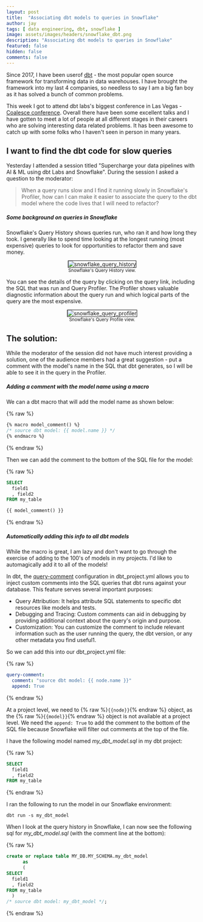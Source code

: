 ```yaml
---
layout: post
title:  "Associating dbt models to queries in Snowflake"
author: jay
tags: [ data engineering, dbt, snowflake ] 
image: assets/images/headers/snowflake_dbt.png
description: "Associating dbt models to queries in Snowflake"
featured: false
hidden: false
comments: false
---
```


<p>Since 2017, I have been userof  <a href="https://www.getdbt.com/" target="_blank">dbt</a> - the most popular open source framework for transforming data in data warehouses. I have brought the framework into my last 4 companies, so needless to say I am a big fan boy as it has solved a bunch of common problems.</p>

<p>This week I got to attend dbt labs's biggest conference in Las Vegas - <a href="https://coalesce.getdbt.com/" target="_blank">Coalesce conference</a>. Overall there have been some excellent talks and I have gotten to meet a lot of people at all different stages in their careers who are solving interesting data related problems. It has been awesome to catch up with some folks who I haven't seen in person in many years.</p>

<h2>I want to find the dbt code for slow queries</h2>

<p>Yesterday I attended a session titled "Supercharge your data pipelines with AI & ML using dbt Labs and Snowflake". During the session I asked a question to the moderator:</p>

> When a query runs slow and I find it running slowly in Snowflake's Profiler, how can I can make it easier to associate the query to the dbt model where the code lives that I will need to refactor?

<h5>Some background on queries in Snowflake</h5>

<p>Snowflake's Query History shows queries run, who ran it and how long they took. I generally like to spend time looking at the longest running (most expensive) queries to look for opportunities to refactor them and save money.</p>

<p style="text-align: center;"><img src="{{ site.baseurl }}/assets/images/snowflake_query_history.png" alt="snowflake_query_history"  style="border:1px solid #000000;" /><br/>
<small>Snowflake's Query History view.</small></p>

<p>You can see the details of the query by clicking on the query link, including the SQL that was run and Query Profiler. The Profiler shows valuable diagnostic information about the query run and which logical parts of the query are the most expensive.</p>

<p style="text-align: center;"><img src="{{ site.baseurl }}/assets/images/snowflake_query_profiler.png" alt="snowflake_query_profiler"  style="border:1px solid #000000;" /><br/>
<small>Snowflake's Query Profile view.</small></p>

<h2>The solution:</h2>

<p>While the moderator of the session did not have much interest providing a solution, one of the audience members had a great suggestion - put a comment with the model's name in the SQL that dbt generates, so I will be able to see it in the query in the Profiler.</p>

<h5>Adding a comment with the model name using a macro</h5>

<p>We can a dbt macro that will add the model name as shown below:</p>

{% raw %}
```sql
{% macro model_comment() %}
/* source dbt model: {{ model.name }} */
{% endmacro %}
```
{% endraw %}

<p>Then we can add the comment to the bottom of the SQL file for the model:</p>

{% raw %}
```sql
SELECT 
  field1
  , field2
FROM my_table

{{ model_comment() }}
```
{% endraw %}

<h5>Automatically adding this info to all dbt models</h5>

<p>While the macro is great, I am lazy and don't want to go through the exercise of adding to the 100's of models in my projects. I'd like to automagically add it to all of the models!</p>

<p>In dbt, the <a href="https://docs.getdbt.com/reference/project-configs/query-comment" target="_blank">query-comment</a> configuration in dbt_project.yml allows you to inject custom comments into the SQL queries that dbt runs against your database. This feature serves several important purposes:</p>
<ul>
<li>Query Attribution: It helps attribute SQL statements to specific dbt resources like models and tests.</li>
<li>Debugging and Tracing: Custom comments can aid in debugging by providing additional context about the query's origin and purpose.</li>
<li>Customization: You can customize the comment to include relevant information such as the user running the query, the dbt version, or any other metadata you find useful1.</li>
</ul>
<p>So we can add this into our dbt_project.yml file:</p>

{% raw %}
```yaml
query-comment: 
  comment: "source dbt model: {{ node.name }}"
  append: True
```
{% endraw %}

At a project level, we need to {% raw %}`{{node}}`{% endraw %} object, as the {% raw %}`{{model}}`{% endraw %} object is not available at a project level. We need the `append: True` to add the comment to the bottom of the SQL file because Snowflake will filter out comments at the top of the file.


<p>I have the following model named <i>my_dbt_model.sql</i> in my dbt project:</p>

{% raw %}
```sql
SELECT 
  field1
  , field2
FROM my_table
```
{% endraw %}

<p>I ran the following to run the model in our Snowflake environment:</p>

```
dbt run -s my_dbt_model
```

<p>When I look at the query history in Snowflake, I can now see the following sql for <i>my_dbt_model.sql</i> (with the comment line at the bottom):</p>

{% raw %}
```sql
create or replace table MY_DB.MY_SCHEMA.my_dbt_model 
      as
      (
SELECT 
  field1
  , field2
FROM my_table
  )
/* source dbt model: my_dbt_model */;
```
{% endraw %}

